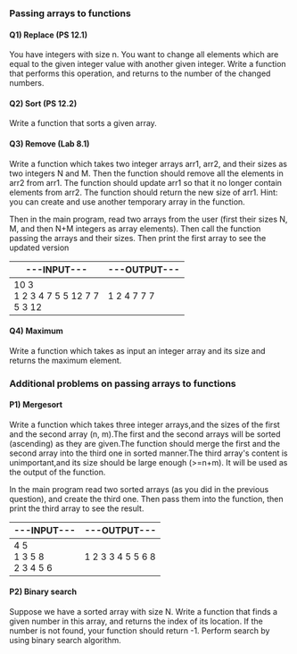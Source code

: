 ### Passing arrays to functions

#### Q1) Replace (PS 12.1)

You have integers with size n. You want to change all elements which are equal to the given integer value with another given integer. 
Write a function that performs this operation, and returns to the number of the changed numbers.

#### Q2) Sort (PS 12.2) 

Write a function that sorts a given array.

#### Q3) Remove (Lab 8.1)

Write a function which takes two integer arrays arr1, arr2, and their sizes as two integers N and M. 
Then the function should remove all the elements in arr2 from arr1. 
The function should update arr1 so that it no longer contain elements from arr2. The function should return the new size of arr1. 
Hint: you can create and use another temporary array in the function. 

Then in the main program, read two arrays from the user (first their sizes N, M, and then N+M integers as array elements). Then call the function passing the arrays and their sizes. 
Then print the first array to see the updated version

|---INPUT---| ---OUTPUT---| 
|-----------|--------------|
|10 3 <br> 1 2 3 4 7 5 5 12 7 7 <br> 5 3 12 | 1 2 4 7 7 7| 

#### Q4) Maximum

Write a function which takes as input an integer array and its size and returns the maximum element.

### Additional problems on passing arrays to functions

#### P1) Mergesort

Write a function which takes three integer arrays,and the sizes of the first and the second array (n, m).The first and the second arrays will be sorted (ascending) as they are given.The function should merge the first and the second array into the third one in sorted manner.The third array's content is unimportant,and its size should be large enough (>=n+m). It will be used as the output of the function. 

In the main program read two sorted arrays (as you did in the previous question), and create the third one. Then pass them into the function, then print the third array to see the result. 


|---INPUT---|---OUTPUT---| 
|-----------|------------|
|4 5 <br> 1 3 5 8 <br> 2 3 4 5 6 | 1 2 3 3 4 5 5 6 8| 

#### P2) Binary search

Suppose we have a sorted array with size N. Write a function that finds a given number in this array, and returns the index of its location. If the number is not found, your function should return -1. 
Perform search by using binary search algorithm.
